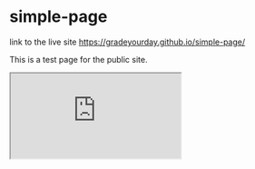 # simple-page

link to the live site https://gradeyourday.github.io/simple-page/

This is a test page for the public site.  

<iframe src="https://docs.google.com/spreadsheets/d/1oQrBQHBZrU-HE7Metv7dRIzxQQF2oTKn6rExQx3DDiM/pubhtml?gid=0&amp;single=true&amp;widget=true&amp;headers=false"></iframe>
